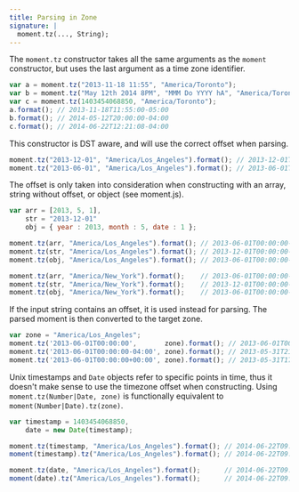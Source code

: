```yaml
---
title: Parsing in Zone
signature: |
  moment.tz(..., String);
---
```



The `moment.tz` constructor takes all the same arguments as the `moment`
constructor, but uses the last argument as a time zone identifier.

```js
var a = moment.tz("2013-11-18 11:55", "America/Toronto");
var b = moment.tz("May 12th 2014 8PM", "MMM Do YYYY hA", "America/Toronto");
var c = moment.tz(1403454068850, "America/Toronto");
a.format(); // 2013-11-18T11:55:00-05:00
b.format(); // 2014-05-12T20:00:00-04:00
c.format(); // 2014-06-22T12:21:08-04:00
```

This constructor is DST aware, and will use the correct offset when parsing.

```js
moment.tz("2013-12-01", "America/Los_Angeles").format(); // 2013-12-01T00:00:00-08:00
moment.tz("2013-06-01", "America/Los_Angeles").format(); // 2013-06-01T00:00:00-07:00
```

The offset is only taken into consideration when constructing with an array,
string without offset, or object (see moment.js).

```js
var arr = [2013, 5, 1],
    str = "2013-12-01"
    obj = { year : 2013, month : 5, date : 1 };

moment.tz(arr, "America/Los_Angeles").format(); // 2013-06-01T00:00:00-07:00
moment.tz(str, "America/Los_Angeles").format(); // 2013-12-01T00:00:00-08:00
moment.tz(obj, "America/Los_Angeles").format(); // 2013-06-01T00:00:00-07:00

moment.tz(arr, "America/New_York").format();    // 2013-06-01T00:00:00-04:00
moment.tz(str, "America/New_York").format();    // 2013-12-01T00:00:00-05:00
moment.tz(obj, "America/New_York").format();    // 2013-06-01T00:00:00-04:00
```

If the input string contains an offset, it is used instead for parsing. The parsed moment
is then converted to the target zone.

```js
var zone = "America/Los_Angeles";
moment.tz('2013-06-01T00:00:00',       zone).format(); // 2013-06-01T00:00:00-07:00
moment.tz('2013-06-01T00:00:00-04:00', zone).format(); // 2013-05-31T21:00:00-07:00
moment.tz('2013-06-01T00:00:00+00:00', zone).format(); // 2013-05-31T17:00:00-07:00
```

Unix timestamps and `Date` objects refer to specific points in time, thus it doesn't
make sense to use the timezone offset when constructing. Using `moment.tz(Number|Date, zone)`
is functionally equivalent to `moment(Number|Date).tz(zone)`.

```js
var timestamp = 1403454068850,
    date = new Date(timestamp);

moment.tz(timestamp, "America/Los_Angeles").format(); // 2014-06-22T09:21:08-07:00
moment(timestamp).tz("America/Los_Angeles").format(); // 2014-06-22T09:21:08-07:00

moment.tz(date, "America/Los_Angeles").format();      // 2014-06-22T09:21:08-07:00
moment(date).tz("America/Los_Angeles").format();      // 2014-06-22T09:21:08-07:00
```
